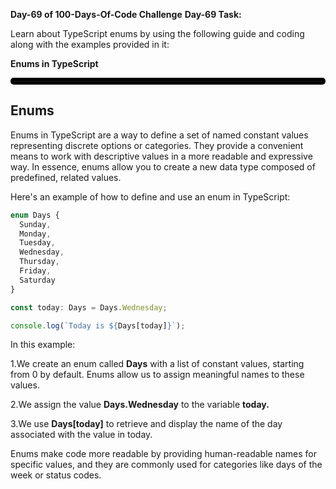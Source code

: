 **Day-69 of 100-Days-Of-Code Challenge**
**Day-69 Task:**

Learn about TypeScript enums by using the following guide and coding along with the examples provided in it:

**Enums in TypeScript**
<hr style="border: 5px solid black; border-radius: 5px;">

**Enums**
---
Enums in TypeScript are a way to define a set of named constant values representing discrete options or categories. They provide a convenient means to work with descriptive values in a more readable and expressive way. In essence, enums allow you to create a new data type composed of predefined, related values.

Here's an example of how to define and use an enum in TypeScript:
```typescript
enum Days {
  Sunday,
  Monday,
  Tuesday,
  Wednesday,
  Thursday,
  Friday,
  Saturday
}

const today: Days = Days.Wednesday;

console.log(`Today is ${Days[today]}`);
```
In this example:

1.We create an enum called **Days** with a list of constant values, starting from 0 by default. Enums allow us to assign meaningful names to these values.

2.We assign the value **Days.Wednesday** to the variable **today.**

3.We use **Days[today]** to retrieve and display the name of the day associated with the value in today.

Enums make code more readable by providing human-readable names for specific values, and they are commonly used for categories like days of the week or status codes.
